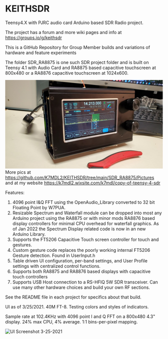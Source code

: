 # KEITHSDR
Teensy4.X with PJRC audio card Arduino based SDR Radio project.  

The project has a forum and more wiki pages and info at https://groups.io/g/keithsdr

This is a GitHub Repository for Group Member builds and variations of hardware and feature experiments

The folder SDR_RA8875 is one such SDR project folder and is built on Teensy 4.1 with Audio Card and RA8875 based capacitive touchscreen at 800x480 or a RA8876 capacitive touchscreen at 1024x600.  
  
  ![K7MDL Front Panel RA8875 Compact Teensy SDR](https://github.com/K7MDL2/KEITHSDR/blob/main/SDR_RA8875/Pictures/TeensySDR%20in%20Hammond%201455N1601-Front-1.jpg)
   More pics at https://github.com/K7MDL2/KEITHSDR/tree/main/SDR_RA8875/Pictures
   and at my website https://k7mdl2.wixsite.com/k7mdl/copy-of-teensy-4-sdr
  
  
  Features:
  
  1. 4096 point I&Q FFT using the OpenAudio_Library converted to 32 bit Floating Point by W7PUA.
  2. Resizable Spectrum and Waterfall module can be dropped into most any Arduino project using the RA8875 or with minor mods RA8876 based display controllers for minimal CPU overhead for waterfall graphics.  As of Jan 2022 the Spectrum Display related code is now in an new Arduino Library.
  3. Supports the FT5206 Capacitive Touch screen controller for touch and gestures.
  4. Custom gesture code replaces the poorly working internal FT5206 Gesture detection.  Found in UserInput.h
  5. Table driven UI configuration, per-band settings, and User Profile settings with centralized control functions.
  6. Supports both RA8875 and RA8876 based displays with capacitive touch controllers
  7. Supports USB Host connection to a RS-HFIQ 5W SDR transceiver.  Can use many other hardware choices and build your own RF sections.

See the README file in each project for specifics about that build.

UI as of 3/25/2021.  40M FT-8.  Testing colors and styles of indicators.

Sample rate at 102.4KHz with 4096 point I and Q FFT on a 800x480 4.3" display. 24% max CPU, 4% average. 1:1 bins-per-pixel mapping.

![UI Screenshot 3-25-2021](https://github.com/K7MDL2/KEITHSDR/blob/main/SDR_RA8875/Pictures/3-25-2021%20ScreenShot.jpg)
